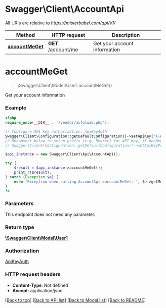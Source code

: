 # Swagger\Client\AccountApi

All URIs are relative to *https://misterbabel.com/api/v1/*

Method | HTTP request | Description
------------- | ------------- | -------------
[**accountMeGet**](AccountApi.md#accountMeGet) | **GET** /account/me | Get your account information


# **accountMeGet**
> \Swagger\Client\Model\User1 accountMeGet()

Get your account information

### Example
```php
<?php
require_once(__DIR__ . '/vendor/autoload.php');

// Configure API key authorization: ApiKeyAuth
Swagger\Client\Configuration::getDefaultConfiguration()->setApiKey('X-Auth-Token', 'YOUR_API_KEY');
// Uncomment below to setup prefix (e.g. Bearer) for API key, if needed
// Swagger\Client\Configuration::getDefaultConfiguration()->setApiKeyPrefix('X-Auth-Token', 'Bearer');

$api_instance = new Swagger\Client\Api\AccountApi();

try {
    $result = $api_instance->accountMeGet();
    print_r($result);
} catch (Exception $e) {
    echo 'Exception when calling AccountApi->accountMeGet: ', $e->getMessage(), PHP_EOL;
}
?>
```

### Parameters
This endpoint does not need any parameter.

### Return type

[**\Swagger\Client\Model\User1**](../Model/User1.md)

### Authorization

[ApiKeyAuth](../../README.md#ApiKeyAuth)

### HTTP request headers

 - **Content-Type**: Not defined
 - **Accept**: application/json

[[Back to top]](#) [[Back to API list]](../../README.md#documentation-for-api-endpoints) [[Back to Model list]](../../README.md#documentation-for-models) [[Back to README]](../../README.md)

